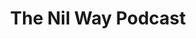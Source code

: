 ---
title: The Nil Way Podcast
layout: post
type: work
external: true
link: https://www.behance.net/gallery/93422791/The-Nil-Way-Podcast
---